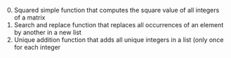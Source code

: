 0. Squared simple
function that computes the square value of all integers of a matrix
1. Search and replace
function that replaces all occurrences of an element by another in a new list
2. Unique addition
function that adds all unique integers in a list (only once for each integer
